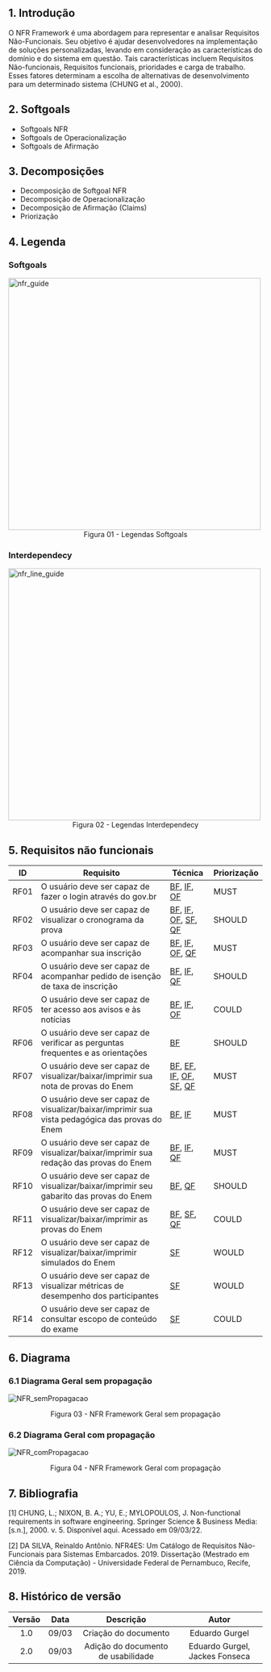 ## 1. Introdução

O NFR Framework é uma abordagem para representar e analisar Requisitos Não-Funcionais.
Seu objetivo é ajudar desenvolvedores na implementação de soluções personalizadas, levando
em consideração as características do domínio e do sistema em questão. Tais características
incluem Requisitos Não-funcionais, Requisitos funcionais, prioridades e carga de
trabalho. Esses fatores determinam a escolha de alternativas de desenvolvimento para um
determinado sistema (CHUNG et al., 2000).

## 2. Softgoals
 - Softgoals NFR
 - Softgoals de Operacionalização
 - Softgoals de Afirmação
## 3. Decomposições
 - Decomposição de Softgoal NFR
 - Decomposição de Operacionalização
 - Decomposição de Afirmação (Claims)
 - Priorização


## 4. Legenda
### Softgoals
<img width="500" alt="nfr_guide" src="https://user-images.githubusercontent.com/51385738/157487932-c710441a-78a3-4dbb-ad17-9baf2fa7d2ea.png">
<center>
<figcaption> Figura 01 - Legendas Softgoals </figcaption>
</center>

### Interdependecy
<img width="500" alt="nfr_line_guide" src="https://user-images.githubusercontent.com/51385738/157487958-0f254ac9-1b3a-4ba8-b591-651f8ce27f60.png">
<center>
<figcaption> Figura 02 - Legendas Interdependecy </a></figcaption>
</center>

## 5. Requisitos não funcionais

|  ID  |  Requisito  |  Técnica  |   Priorização  |
|------|-------------|-----------|----------------|
| RF01 |  O usuário deve ser capaz de fazer o login através do gov.br | [BF](../elicitacao/tecnicas-elicitacao/brainstorming.md), [IF](../elicitacao/tecnicas-elicitacao/introspeccao.md), [OF](../elicitacao/tecnicas-elicitacao/observacao.md)  | MUST  |
| RF02 |  O usuário deve ser capaz de visualizar o cronograma da prova | [BF](../elicitacao/tecnicas-elicitacao/brainstorming.md), [IF](../elicitacao/tecnicas-elicitacao/introspeccao.md), [OF](../elicitacao/tecnicas-elicitacao/observacao.md), [SF](../elicitacao/tecnicas-elicitacao/storyboard.md), [QF](../elicitacao/tecnicas-elicitacao/questionario.md)  | SHOULD  |
| RF03 |  O usuário deve ser capaz de acompanhar sua inscrição | [BF](../elicitacao/tecnicas-elicitacao/brainstorming.md), [IF](../elicitacao/tecnicas-elicitacao/introspeccao.md), [OF](../elicitacao/tecnicas-elicitacao/observacao.md), [QF](../elicitacao/tecnicas-elicitacao/questionario.md)  | MUST  |
| RF04 |  O usuário deve ser capaz de acompanhar pedido de isenção de taxa de inscrição| [BF](../elicitacao/tecnicas-elicitacao/brainstorming.md), [IF](../elicitacao/tecnicas-elicitacao/introspeccao.md), [QF](../elicitacao/tecnicas-elicitacao/questionario.md)  | SHOULD  |
| RF05 |  O usuário deve ser capaz de ter acesso aos avisos e às notícias | [BF](elicitacao/tecnicas-elicitacao/brainstorming.md), [IF](../tecnicas-elicitacao/introspeccao.md), [OF](../elicitacao/tecnicas-elicitacao/observacao.md)  | COULD  |
| RF06 |  O usuário deve ser capaz de verificar as perguntas frequentes e as orientações | [BF](../elicitacao/tecnicas-elicitacao/brainstorming.md) |  SHOULD |
| RF07 |  O usuário deve ser capaz de visualizar/baixar/imprimir sua nota de provas do Enem | [BF](../elicitacao/tecnicas-elicitacao/brainstorming.md), [EF](../elicitacao/tecnicas-elicitacao/entrevista.md), [IF](../elicitacao/tecnicas-elicitacao/introspeccao.md), [OF](../elicitacao/tecnicas-elicitacao/observacao.md), [SF](../elicitacao/tecnicas-elicitacao/storyboard.md), [QF](../elicitacao/tecnicas-elicitacao/questionario.md)  | MUST  |
| RF08 |  O usuário deve ser capaz de visualizar/baixar/imprimir sua vista pedagógica das provas do Enem | [BF](../elicitacao/tecnicas-elicitacao/brainstorming.md), [IF](../elicitacao/tecnicas-elicitacao/introspeccao.md)  | MUST  |
| RF09 |  O usuário deve ser capaz de visualizar/baixar/imprimir sua redação das provas do Enem | [BF](../elicitacao/tecnicas-elicitacao/brainstorming.md), [IF](../elicitacao/tecnicas-elicitacao/introspeccao.md), [QF](../elicitacao/tecnicas-elicitacao/questionario.md)  | MUST  |
| RF10 |  O usuário deve ser capaz de visualizar/baixar/imprimir seu gabarito das provas do Enem | [BF](../elicitacao/tecnicas-elicitacao/brainstorming.md), [QF](../elicitacao/tecnicas-elicitacao/questionario.md)  | SHOULD  |
| RF11 |  O usuário deve ser capaz de visualizar/baixar/imprimir as provas do Enem | [BF](../elicitacao/tecnicas-elicitacao/brainstorming.md), [SF](../elicitacao/tecnicas-elicitacao/storyboard.md), [QF](../elicitacao/tecnicas-elicitacao/questionario.md)  | COULD  |
| RF12 |  O usuário deve ser capaz de visualizar/baixar/imprimir simulados do Enem | [SF](../elicitacao/tecnicas-elicitacao/storyboard.md)  | WOULD  |
| RF13 |  O usuário deve ser capaz de visualizar métricas de desempenho dos participantes  | [SF](../elicitacao/tecnicas-elicitacao/storyboard.md)  | WOULD  |
| RF14 |  O usuário deve ser capaz de consultar escopo de conteúdo do exame  | [SF](../elicitacao/tecnicas-elicitacao/storyboard.md)  | COULD  |

## 6. Diagrama


### 6.1 Diagrama Geral sem propagação
![NFR_semPropagacao](https://user-images.githubusercontent.com/53023400/157520738-48cdb14e-9fb7-4a80-9fd5-e288c546089a.jpg)
<center>
<figcaption> Figura 03 - NFR Framework Geral sem propagação </figcaption>
</center>

### 6.2 Diagrama Geral com propagação
![NFR_comPropagacao](https://user-images.githubusercontent.com/53023400/157521127-c901b744-d8e8-4aa7-8c8b-1d4d34d0a1e3.jpg)
<center>
<figcaption> Figura 04 - NFR Framework Geral com propagação </figcaption>
</center>

## 7. Bibliografia
[1] CHUNG, L.; NIXON, B. A.; YU, E.; MYLOPOULOS, J. Non-functional requirements in software engineering. Springer Science & Business Media: [s.n.], 2000. v. 5. Disponível aqui. Acessado em 09/03/22.

[2] DA SILVA, Reinaldo Antônio. NFR4ES: Um Catálogo de Requisitos Não-Funcionais para Sistemas Embarcados. 2019. Dissertação (Mestrado em Ciência da Computação) - Universidade Federal de Pernambuco, Recife, 2019.


## 8. Histórico de versão
| Versão | Data | Descrição | Autor |
| :--: | :--: | :--: | :--: |
| 1.0 | 09/03 | Criação do documento | Eduardo Gurgel |
| 2.0 | 09/03 | Adição do documento de usabilidade | Eduardo Gurgel, Jackes Fonseca |

